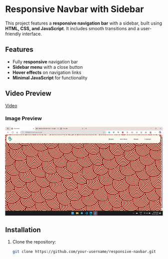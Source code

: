 # Responsive Navbar with Sidebar

This project features a **responsive navigation bar** with a sidebar, built using **HTML, CSS, and JavaScript**. It includes smooth transitions and a user-friendly interface.

## Features
- Fully **responsive** navigation bar
- **Sidebar menu** with a close button
- **Hover effects** on navigation links
- **Minimal JavaScript** for functionality

## Video Preview
[Video](https://imagekit.io/tools/asset-public-link?detail=%7B%22name%22%3A%22video_preview.mp4%22%2C%22type%22%3A%22video%2Fmp4%22%2C%22signedurl_expire%22%3A%222028-03-07T13%3A41%3A05.708Z%22%2C%22signedUrl%22%3A%22https%3A%2F%2Fmedia-hosting.imagekit.io%2F%2F2fd753dff4dc4a6f%2Fvideo_preview.mp4%3FExpires%3D1836049266%26Key-Pair-Id%3DK2ZIVPTIP2VGHC%26Signature%3DcYJIj6qQmE~zp2nWYVDRy61tVDpB5Ypv1hdEjDYEG04IxOLKz5jw92X-YyjK2SCJhTKX2H5~46kEzWVgmUEJR7FQbrXhcrbKocEowiXCb27MvDMnhCtq7NpFi-xYcd4VOD-A80EFSKh2y-lxVMtawPJCn4cq-kFWwWSyiSGUCPBNgLQtprBz3RA1DRdy6U3Tu70LDrbl2ZSgZ4p6sVW7aGyCoSiX71Zyc5IT6RviFIusv5QKNVTwG5vVXn6SDvuaIP~w~h-c~xfNV41Cu6QW~AkieARVxC03c7z52jQFME5Lkk5PoJh7ZoS~E8n2juJEPgmxI~~qWXFxQV-uUNP6cw__%22%7D)

### Image Preview
![Navbar Preview](image_preview.png)

## Installation
1. Clone the repository:
   ```bash
   git clone https://github.com/your-username/responsive-navbar.git
